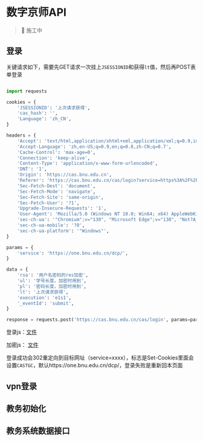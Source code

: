 # 数字京师API

> 🚩 施工中

## 登录

关键请求如下，需要先GET请求一次挂上`JSESSIONID`和获得`lt`值，然后再POST表单登录

```python

import requests

cookies = {
    'JSESSIONID': '上次请求获得',
    'cas_hash': '',
    'Language': 'zh_CN',
}

headers = {
    'Accept': 'text/html,application/xhtml+xml,application/xml;q=0.9,image/avif,image/webp,image/apng,*/*;q=0.8,application/signed-exchange;v=b3;q=0.7',
    'Accept-Language': 'zh,en-US;q=0.9,en;q=0.8,zh-CN;q=0.7',
    'Cache-Control': 'max-age=0',
    'Connection': 'keep-alive',
    'Content-Type': 'application/x-www-form-urlencoded',
    'DNT': '1',
    'Origin': 'https://cas.bnu.edu.cn',
    'Referer': 'https://cas.bnu.edu.cn/cas/login?service=https%3A%2F%2Fone.bnu.edu.cn%2Fdcp%2F',
    'Sec-Fetch-Dest': 'document',
    'Sec-Fetch-Mode': 'navigate',
    'Sec-Fetch-Site': 'same-origin',
    'Sec-Fetch-User': '?1',
    'Upgrade-Insecure-Requests': '1',
    'User-Agent': 'Mozilla/5.0 (Windows NT 10.0; Win64; x64) AppleWebKit/537.36 (KHTML, like Gecko) Chrome/130.0.0.0 Safari/537.36 Edg/130.0.0.0',
    'sec-ch-ua': '"Chromium";v="130", "Microsoft Edge";v="130", "Not?A_Brand";v="99"',
    'sec-ch-ua-mobile': '?0',
    'sec-ch-ua-platform': '"Windows"',
}

params = {
    'service': 'https://one.bnu.edu.cn/dcp/',
}

data = {
    'rsa': '用户名密码的res加密',
    'ul': '学号长度，加密时用到',
    'pl': '密码长度，加密时用到',
    'lt': '上次请求获得',
    'execution': 'e1s1',
    '_eventId': 'submit',
}

response = requests.post('https://cas.bnu.edu.cn/cas/login', params=params, cookies=cookies, headers=headers, data=data)


```

登录js：[文件](https://cas.bnu.edu.cn/cas/comm/js/login9.js)

加密js： [文件](https://cas.bnu.edu.cn/cas/comm/js/des.js)

登录成功会302重定向到目标网址（service=xxxx），标志是Set-Cookies里面会设置`CASTGC`，默认https://one.bnu.edu.cn/dcp/，登录失败是重新回本页面

## vpn登录

## 教务初始化

## 教务系统数据接口

